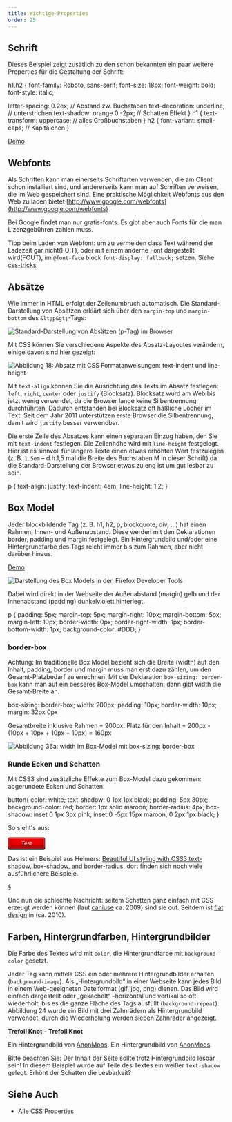 ```yaml
---
title: Wichtige Properties
order: 25
---
```


Schrift
-----------------------------

Dieses Beispiel zeigt zusätlich zu den schon bekannten
ein paar weitere  Properties für die Gestaltung der Schrift:

<css>
h1,h2 {
  font-family: Roboto, sans-serif;
  font-size: 18px;
  font-weight: bold;
  font-style: italic;

  letter-spacing: 0.2ex;  //  Abstand zw. Buchstaben
  text-decoration: underline;  // unterstrichen
  text-shadow: orange 0 -2px;  // Schatten Effekt
}
h1 {
  text-transform: uppercase;   // alles Großbuchstaben
}
h2 {
  font-variant: small-caps;    // Kapitälchen
}
</css>

[Demo](/images/css/text-css.html)





Webfonts
--------

Als Schriften kann man einerseits Schriftarten verwenden, die am Client schon
installiert sind, und andererseits kann man auf Schriften verweisen, die im Web
gespeichert sind.  Eine praktische Möglichkeit Webfonts aus den Web zu laden
bietet [http://www.google.com/webfonts](http://www.google.com/webfonts)

Bei Google findet man nur gratis-fonts.  Es gibt aber auch Fonts für die
man Lizenzgebühren zahlen muss.

Tipp beim Laden von Webfont: um zu vermeiden dass Text während der Ladezeit
gar nicht(FOIT), oder mit einem anderne Font dargestellt wird(FOUT), im `@font-face` block
`font-display: fallback;` setzen.  Siehe [css-tricks](https://css-tricks.com/almanac/properties/f/font-display/)

Absätze
---------


Wie immer in HTML erfolgt der Zeilenumbruch automatisch.
Die Standard-Darstellung von Absätzen erklärt sich über den `margin-top` 
und `margin-bottom` des `&lt;p&gt;`-Tags:

![Standard-Darstellung von Absätzen (p-Tag) im Browser](/images/css/p-default-margin.png)


Mit CSS können Sie verschiedene Aspekte des Absatz-Layoutes verändern, einige davon sind hier gezeigt:


![Abbildung 18: Absatz mit CSS Formatanweisungen: text-indent und line-height](/images/css/absatz.png)

Mit `text-align` können Sie die Ausrichtung des Texts im Absatz festlegen: `left`, `right`, `center` oder `justify` (Blocksatz). Blocksatz wurd am Web bis jetzt wenig verwendet, da die Browser lange keine Silbentrennung durchführten. Dadurch entstanden bei Blocksatz oft häßliche Löcher im Text. Seit dem Jahr 2011 unterstützen erste Browser die Silbentrennung, damit wird `justify` besser verwendbar.

Die erste Zeile des Absatzes kann einen separaten Einzug haben, den Sie mit `text-indent` festlegen. Die Zeilenhöhe wird mit `line-height` festgelegt. Hier ist es sinnvoll für längere Texte einen etwas erhöhten Wert festzulegen (z. B. `1.5em` – d.h.1,5 mal die Breite des Buchstaben M in dieser Schrift) da die Standard-Darstellung der Browser etwas zu eng ist um gut lesbar zu sein.

<css>
p {
   text-align: justify;
   text-indent: 4em;
   line-height: 1.2;
}
</css>




Box Model
---------

Jeder blockbildende Tag (z. B. h1, h2, p, blockquote, div, …) hat einen Rahmen, Innen- und Außenabstand. Diese werden mit den Deklarationen border, padding und margin festgelegt. Ein Hintergrundbild und/oder eine Hintergrundfarbe des Tags reicht immer bis zum Rahmen, aber nicht darüber hinaus.

[Demo](/images/css/box.html)


![Darstellung des Box Models in den Firefox Developer Tools](/images/css/boxmodel.png)


Dabei wird direkt in der Webseite der Außenabstand (margin) gelb und der Innenabstand (padding) dunkelviolett hinterlegt.



<css>
  p {
  padding: 5px;
  margin-top: 5px;
  margin-right: 10px;
  margin-bottom: 5px;
  margin-left: 10px;
  border-width: 0px;
  border-right-width: 1px;
  border-bottom-width: 1px;
  background-color: #DDD;
  }
</css>

### border-box

Achtung: Im traditionelle Box Model bezieht sich die Breite (width) auf
den Inhalt, padding, border und margin muss man erst dazu zählen, um den
Gesamt-Platzbedarf zu errechnen. Mit der Deklaration `box-sizing: border-box` 
kann man auf ein besseres Box-Model umschalten: dann gibt width die Gesamt-Breite an.  


<css>
box-sizing: border-box;
width: 200px;
padding: 10px;
border-width: 10px;
margin: 32px 0px
</css>

Gesamtbreite inklusive Rahmen = 200px.
Platz für den Inhalt = 200px - (10px + 10px + 10px + 10px) =  160px 

![Abbildung 36a: width im Box-Model mit box-sizing: border-box](/images/css/box-sizing-border-box.png)




### Runde Ecken und Schatten

Mit CSS3 sind zusätzliche Effekte zum Box-Model dazu gekommen: abgerundete Ecken
und Schatten:

<css>
button{
   color: white;
   text-shadow: 0 1px 1px black;
   padding: 5px 30px;
   background-color: red;
   border: 1px solid maroon;
   border-radius: 4px;
   box-shadow: inset 0 1px 3px pink, inset 0 -5px 15px maroon, 0 2px 1px black;
}
</css>

So sieht's aus:

<button style="color: white;   text-shadow: 0 1px 1px black;  padding: 5px 30px;  background-color: red;  border: 1px solid maroon;   border-radius: 4px;   box-shadow: inset 0 1px 3px pink, inset 0 -5px 15px maroon, 0 2px 1px black;">Test</button>


Das ist ein Beispiel aus Helmers:
[Beautiful UI styling with CSS3 text-shadow, box-shadow, and border-radius](http://dev.opera.com/articles/view/beautiful-ui-styling-with-css3-text-shadow-box-shadow-and-border-radius/), dort finden
sich noch viele ausführlichere Beispiele.

§

Und nun die schlechte Nachricht: seitem Schatten ganz einfach mit CSS erzeugt werden
können (laut [caniuse](https://caniuse.com/#search=box-shadow) ca. 2009) sind sie out.  Seitdem ist [flat design](https://de.wikipedia.org/wiki/Flat_Design) in (ca. 2010).





Farben, Hintergrundfarben, Hintergrundbilder
--------

Die Farbe des Textes wird mit `color`, die Hintergrundfarbe mit `background-color` gesetzt.  

Jeder Tag kann mittels CSS ein oder mehrere Hintergrundbilder erhalten (`background-image`). Als „Hintergrundbild“ in einer Webseite kann jedes Bild in einem Web-geeigneten Dateiformat (gif, jpg, png) dienen. Das Bild wird einfach dargestellt oder „gekachelt“ –horizontal und vertikal so oft wiederholt, bis es die ganze Fläche des Tags ausfüllt (`background-repeat`). Abbildung 24 wurde ein Bild mit drei Zahnrädern als Hintergrundbild verwendet, durch die Wiederholung werden sieben Zahnräder angezeigt. 


<div class="resizable" style="background-image: url(/images/css/trefoilknots.svg);">
<p><b style="text-shadow: #CCC 1px 0 10px;">Trefoil Knot</b> - <b>Trefoil Knot</b></p>
<p><span style="text-shadow: #CCC 1px 0 10px;">Ein Hintergrundbild von <a href="https://commons.wikimedia.org/wiki/User:AnonMoos/Gallery">AnonMoos</a>.</span> Ein Hintergrundbild von <a href="https://commons.wikimedia.org/wiki/User:AnonMoos/Gallery">AnonMoos</a>.</p>
</div>


Bitte beachten Sie: Der Inhalt der Seite sollte trotz Hintergrundbild
 lesbar sein! In diesem Beispiel wurde auf Teile des
Textes ein weißer `text-shadow` gelegt.  Erhöht der Schatten die  Lesbarkeit?


Siehe Auch
---------

* [Alle CSS Properties](https://www.w3.org/Style/CSS/all-properties.html)
